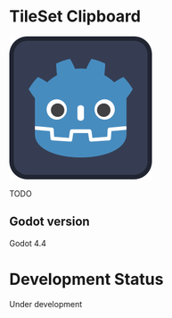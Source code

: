 # TileSet Clipboard

![Addon's icon](/icon.svg)

TODO


## Godot version

Godot 4.4


# Development Status

Under development
